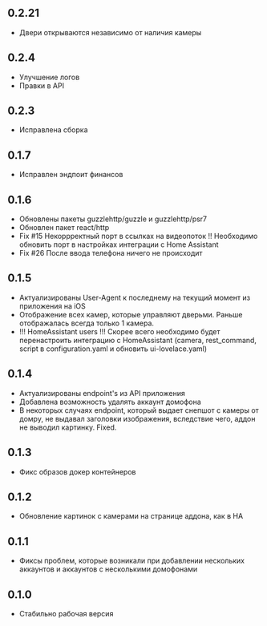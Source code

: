 ## 0.2.21
- Двери открываются независимо от наличия камеры
## 0.2.4
- Улучшение логов
- Правки в API
## 0.2.3
- Исправлена сборка
## 0.1.7
- Исправлен эндпоит финансов
## 0.1.6
- Обновлены пакеты guzzlehttp/guzzle и guzzlehttp/psr7
- Обновлен пакет react/http
- Fix #15 Некоррректный порт в ссылках на видеопоток !! Необходимо обновить порт в настройках интеграции с Home Assistant
- Fix #26 После ввода телефона ничего не происходит

## 0.1.5
- Актуализированы User-Agent к последнему на текущий момент из приложения на iOS
- Отображение всех камер, которые управляют дверьми. Раньше отображалась всегда только 1 камера.
- !!! HomeAssistant users !!! Скорее всего необходимо будет перенастроить интеграцию с HomeAssistant (camera, rest_command, script в configuration.yaml и обновить ui-lovelace.yaml)

## 0.1.4
- Актуализированы endpoint's из API приложения
- Добавлена возможность удалять аккаунт домофона
- В некоторых случаях endpoint, который выдает снепшот с камеры от домру, не выдавал заголовки изображения, вследствие чего, аддон не выводил картинку. Fixed.

## 0.1.3
- Фикс образов докер контейнеров

## 0.1.2
- Обновление картинок с камерами на странице аддона, как в HA

## 0.1.1
- Фиксы проблем, которые возникали при добавлении нескольких аккаунтов и аккаунтов с несколькими домофонами

## 0.1.0
- Стабильно рабочая версия
